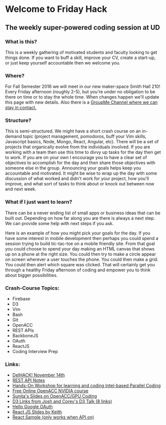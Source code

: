 # Welcome to Friday Hack
## The weekly super-powered coding session at UD

### What is this?

This is a weekly gathering of motivated students and faculty looking to get things done.  If you want to buff a skill, improve your CV, create a start-up, or just keep yourself accountable then we welcome you.

### Where?

For Fall Semester 2016 we will meet in our new maker-space Smith Hall 210!  Every Friday afternoon (roughly 2-5), but you're under no obligation to be there on time or to stay the whole time.  When changes happen we'll update this page with new details.   Also there is a [GroupMe Channel where we can stay in contact.](https://groupme.com/join_group/17823241/nO0dGH)

### Structure?

This is semi-structured.  We might have a short crash course on an in-demand topic (project management, pomodoros, buff your Vim skills, Javascript basics, Node, Mongo, React, Angular, etc).  There will be a set of projects that organically evolve from the individuals involved.  If you are working with a team then use this time to divvy up tasks for the day then get to work. If you are on your own I encourage you to have a clear set of objectives to accomplish for the day and then share those objectives with someone else in the group.  Announcing your goals helps keep you accountable and motivated.  It might be wise to wrap up the day with some discussion of what worked and didn't work for your project, how you'll improve, and what sort of tasks to think about or knock out between now and next week.

### What if I just want to learn?

There can be a never ending list of small apps or business ideas that can be built out.  Depending on how far along you are there is always a next step.  We can provide some help with next steps if you ask.  

Here is an example of how you might pick your goals for the day.  If you have some interest in mobile development then perhaps you could spend a session trying to build tic-tac-toe on a mobile friendly site.  From that goal you could choose to spend your day making an HTML canvas that shows up on a phone at the right size.  You could then try to make a circle appear on screen wherever a user touches the phone.  You could then make a grid.  You could then alert which square was clicked.  That will certainly get you through a healthy Friday afternoon of coding and empower you to think about bigger possibilities.

### Crash-Course Topics:

 * Firebase
 * D3
 * Vim
 * Bash
 * Git
 * OpenACC
 * REST APIs
 * BackboneJS
 * OAuth
 * ReactJS
 * Coding Interview Prep

### Links:

 * [DelHACK! November 14th](http://www.acad.cis.udel.edu/~acm/hack.html)
 * [REST API Notes](http://prof.ninja/rest)
 * [Hands-On Workshop for learning and coding Intel-based Parallel Coding](http://colfaxresearch.com/how-series/)
 * [Free Online OpenACC NVIDIA course](https://developer.nvidia.com/openacc-course)
 * [Sunita's Slides on OpenACC/GPU Coding](http://prof.ninja/GPU)
 * [D3 Links from Josh and Corey's D3 Talk (8 links)](http://cryptb.in/K4dqf)
 * [Hello Google OAuth](http://prof.ninja/oauth)
 * [React JS Slides by Keith](http://prezi.com/4ghhh4lgzrtj/?utm_campaign=share&utm_medium=copy)
 * [React Sample (only works when API on)](http://codepen.io/terda12/pen/pjdjYE)
